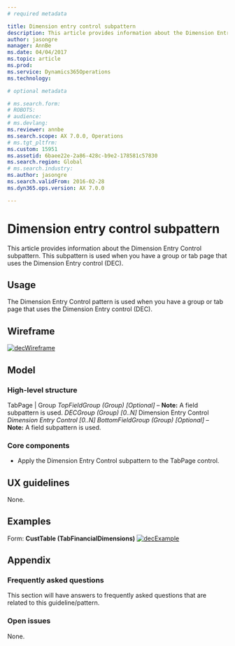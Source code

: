 ```yaml
---
# required metadata

title: Dimension entry control subpattern
description: This article provides information about the Dimension Entry Control subpattern. This subpattern is used when you have a group or tab page that uses the Dimension Entry control (DEC). 
author: jasongre
manager: AnnBe
ms.date: 04/04/2017
ms.topic: article
ms.prod: 
ms.service: Dynamics365Operations
ms.technology: 

# optional metadata

# ms.search.form: 
# ROBOTS: 
# audience: 
# ms.devlang: 
ms.reviewer: annbe
ms.search.scope: AX 7.0.0, Operations
# ms.tgt_pltfrm: 
ms.custom: 15951
ms.assetid: 6baee22e-2a86-428c-b9e2-178581c57830
ms.search.region: Global
# ms.search.industry: 
ms.author: jasongre
ms.search.validFrom: 2016-02-28
ms.dyn365.ops.version: AX 7.0.0

---
```


# Dimension entry control subpattern

This article provides information about the Dimension Entry Control subpattern. This subpattern is used when you have a group or tab page that uses the Dimension Entry control (DEC). 

Usage
-----

The Dimension Entry Control pattern is used when you have a group or tab page that uses the Dimension Entry control (DEC).

## Wireframe
[![decWireframe](./media/decwireframe.png)](./media/decwireframe.png)  

## Model
### High-level structure

TabPage | Group *TopFieldGroup (Group) \[Optional\]* – **Note:** A field subpattern is used. *DECGroup (Group) \[0..N\]* Dimension Entry Control *Dimension Entry Control \[0..N\]* *BottomFieldGroup (Group) \[Optional\]* – **Note:** A field subpattern is used.

### Core components

-   Apply the Dimension Entry Control subpattern to the TabPage control.

## UX guidelines
None.

## Examples
Form: **CustTable (TabFinancialDimensions)** [![decExample](./media/decexample.png)](./media/decexample.png)    

## Appendix
### Frequently asked questions

This section will have answers to frequently asked questions that are related to this guideline/pattern.

### Open issues

None.

